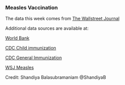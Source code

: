 ### Measles Vaccination

The data this week comes from [The Wallstreet Journal](https://www.wsj.com/graphics/school-measles-rate-map/)

Additional data sources are available at:

[World Bank](https://data.worldbank.org/indicator/SH.IMM.MEAS?end=2018&locations=IT&start=1990&view=chart)

[CDC Child immunization](https://www.cdc.gov/vaccines/imz-managers/coverage/childvaxview/data-reports/mmr/trend/index.html)

[CDC General Immunization](https://www.cdc.gov/nchs/fastats/immunize.htm)

[WSJ Measles](https://raw.githubusercontent.com/WSJ/measles-data/master/all-measles-rates.csv)

Credit: Shandiya Balasubramaniam @ShandiyaB
